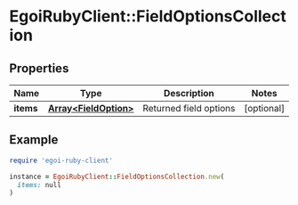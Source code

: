 # EgoiRubyClient::FieldOptionsCollection

## Properties

| Name | Type | Description | Notes |
| ---- | ---- | ----------- | ----- |
| **items** | [**Array&lt;FieldOption&gt;**](FieldOption.md) | Returned field options | [optional] |

## Example

```ruby
require 'egoi-ruby-client'

instance = EgoiRubyClient::FieldOptionsCollection.new(
  items: null
)
```

